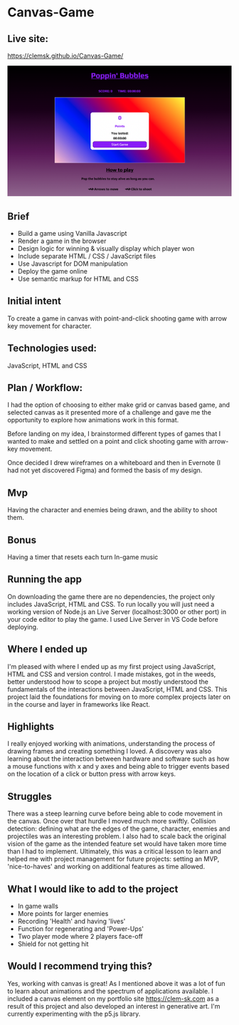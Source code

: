 # Canvas-Game

## Live site:

https://clemsk.github.io/Canvas-Game/

![alt text](game.png)

## Brief

- Build a game using Vanilla Javascript
- Render a game in the browser
- Design logic for winning & visually display which player won
- Include separate HTML / CSS / JavaScript files
- Use Javascript for DOM manipulation
- Deploy the game online
- Use semantic markup for HTML and CSS

## Initial intent

To create a game in canvas with point-and-click shooting game with arrow key movement for character.

## Technologies used:

JavaScript, HTML and CSS

## Plan / Workflow:

I had the option of choosing to either make grid or canvas based game, and selected canvas as it presented more of a challenge and gave me the opportunity to explore how animations work in this format.

Before landing on my idea, I brainstormed different types of games that I wanted to make and settled on a point and click shooting game with arrow-key movement.

Once decided I drew wireframes on a whiteboard and then in Evernote (I had not yet discovered Figma) and formed the basis of my design.

## Mvp

Having the character and enemies being drawn, and the ability to shoot them.

## Bonus

Having a timer that resets each turn
In-game music

## Running the app

On downloading the game there are no dependencies, the project only includes JavaScript, HTML and CSS.
To run locally you will just need a working version of Node.js an Live Server (localhost:3000 or other port) in your code editor to play the game.
I used Live Server in VS Code before deploying.

## Where I ended up

I'm pleased with where I ended up as my first project using JavaScript, HTML and CSS and version control.
I made mistakes, got in the weeds, better understood how to scope a project but mostly understood the fundamentals of
the interactions between JavaScript, HTML and CSS. This project laid the foundations for moving on to more complex projects later on in the course and layer in frameworks like React.

## Highlights

I really enjoyed working with animations, understanding the process of drawing frames and creating something I loved.
A discovery was also learning about the interaction between hardware and software such as how a mouse functions with x and y axes and being able to trigger events based on the location of a click or button press with arrow keys.

## Struggles

There was a steep learning curve before being able to code movement in the canvas. Once over that hurdle I moved much more swiftly.
Collision detection: defining what are the edges of the game, character, enemies and projectiles was an interesting problem.
I also had to scale back the original vision of the game as the intended feature set would have taken more time than I had to implement.
Ultimately, this was a critical lesson to learn and helped me with project management for future projects: setting an MVP, 'nice-to-haves' and working on additional features as time allowed.

## What I would like to add to the project

- In game walls
- More points for larger enemies
- Recording 'Health' and having 'lives'
- Function for regenerating and 'Power-Ups'
- Two player mode where 2 players face-off
- Shield for not getting hit

## Would I recommend trying this?

Yes, working with canvas is great! As I mentioned above it was a lot of fun to learn about animations and the spectrum of applications available. I included a canvas element on my portfolio site https://clem-sk.com as a result of this project and also developed an interest in generative art. I'm currently experimenting with the p5.js library.
